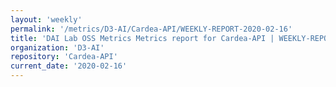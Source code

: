 ```yaml
---
layout: 'weekly'
permalink: '/metrics/D3-AI/Cardea-API/WEEKLY-REPORT-2020-02-16'
title: 'DAI Lab OSS Metrics Metrics report for Cardea-API | WEEKLY-REPORT-2020-02-16'
organization: 'D3-AI'
repository: 'Cardea-API'
current_date: '2020-02-16'
---
```

